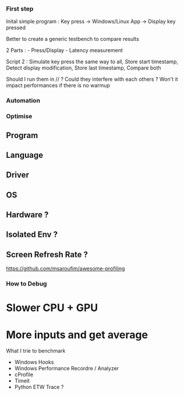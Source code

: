 

### First step

Inital simple program :
Key press -> Windows/Linux App -> Display key pressed

Better to create a generic testbench to compare results

2 Parts :
    - Press/Display
    - Latency measurement

Script 2 : 
Simulate key press the same way to all,
Store start timestamp,
Detect display modification,
Store last timestamp,
Compare both

Should I run them in // ? Could they interfere with each others ? Won't it impact performances if there is no warmup

### Automation

### Optimise

## Program
## Language
## Driver
## OS
## Hardware ?
## Isolated Env ?
## Screen Refresh Rate ?

https://github.com/msaroufim/awesome-profiling

### How to Debug
# Slower CPU + GPU
# More inputs and get average

What I trie to benchmark
- Windows Hooks
- Windows Performance Recordre / Analyzer
- cProfile
- Timeit
- Python ETW Trace ?